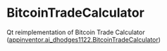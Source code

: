 # BitcoinTradeCalculator
Qt reimplementation of Bitcoin Trade Calculator ([appinventor.ai_dhodges1122.BitcoinTradeCalculator](https://play.google.com/store/apps/details?id=appinventor.ai_dhodges1122.BitcoinTradeCalculator))
